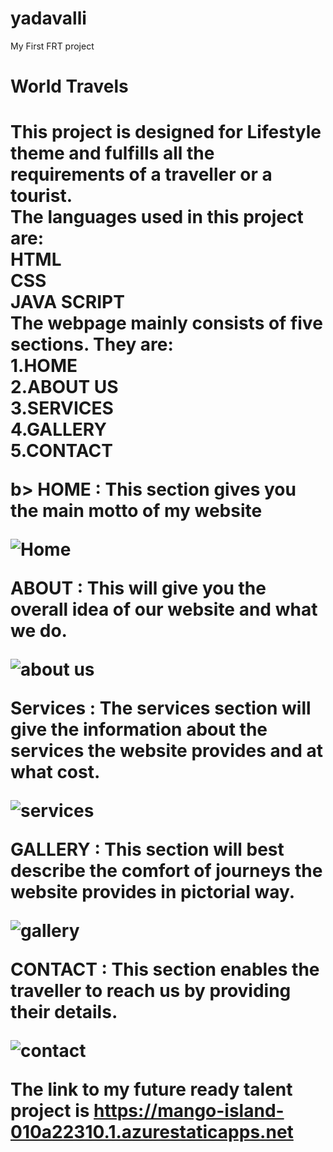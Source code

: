 # yadavalli
My First FRT project <br>
<h1>World Travels<h1>
This project is designed for Lifestyle theme and fulfills all the requirements of a traveller or a tourist. <br>
The languages used in this project are: <br>
HTML <br>
CSS <br>
JAVA SCRIPT <br>
The webpage mainly consists of five sections. They are: <br>
1.HOME <br>
2.ABOUT US <br>
3.SERVICES <br>
4.GALLERY <br>
5.CONTACT <br>

b> HOME : </b> This section gives you the main motto of my website <br>

![Home](https://user-images.githubusercontent.com/105058237/185729857-cff11e59-2d72-47c6-84a1-3e036c7a9126.jpg)

</b> ABOUT : </b>This will give you the overall idea of our website and what we do. <br>

![about us](https://user-images.githubusercontent.com/105058237/185729872-d7a97551-9ad8-4286-8fb4-2134158858e4.jpg) <br>

</b> Services : </b> The services section will give the information about the services the website provides and at what cost.  <br>

![services](https://user-images.githubusercontent.com/105058237/185729886-d03eab76-47f4-4946-9b62-6f94ef09aa16.jpg) <br>

</b> GALLERY : </b> This section will best describe the comfort of journeys the website provides in pictorial way. <br>

![gallery](https://user-images.githubusercontent.com/105058237/185729906-2f89a410-f2bc-4ce9-b170-b0e52409dd0d.jpg) <br>

</b> CONTACT : </b> This section enables the traveller to reach us by providing their details. <br>

![contact](https://user-images.githubusercontent.com/105058237/185729914-4f77fd8e-3509-47c3-8a69-279835de0913.jpg) <br>

The link to my future ready talent project is https://mango-island-010a22310.1.azurestaticapps.net
